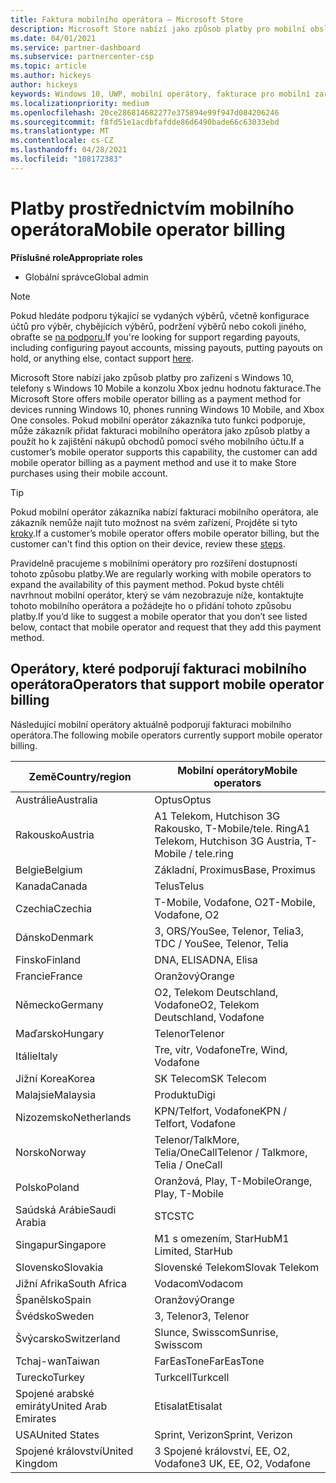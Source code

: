 ```yaml
---
title: Faktura mobilního operátora – Microsoft Store
description: Microsoft Store nabízí jako způsob platby pro mobilní obsluhy, které tuto funkci podporují, možnost účtování.
ms.date: 04/01/2021
ms.service: partner-dashboard
ms.subservice: partnercenter-csp
ms.topic: article
ms.author: hickeys
author: hickeys
keywords: Windows 10, UWP, mobilní operátory, fakturace pro mobilní zařízení, faktura mobilního operátora
ms.localizationpriority: medium
ms.openlocfilehash: 20ce286814682277e375894e99f947d084206246
ms.sourcegitcommit: f8fd51e1acdbfafdde86d6490bade66c63033ebd
ms.translationtype: MT
ms.contentlocale: cs-CZ
ms.lasthandoff: 04/28/2021
ms.locfileid: "108172383"
---
```

# <a name="mobile-operator-billing"></a><span data-ttu-id="7f6e8-104">Platby prostřednictvím mobilního operátora</span><span class="sxs-lookup"><span data-stu-id="7f6e8-104">Mobile operator billing</span></span>

<span data-ttu-id="7f6e8-105">**Příslušné role**</span><span class="sxs-lookup"><span data-stu-id="7f6e8-105">**Appropriate roles**</span></span>

- <span data-ttu-id="7f6e8-106">Globální správce</span><span class="sxs-lookup"><span data-stu-id="7f6e8-106">Global admin</span></span>

> [!NOTE]
> <span data-ttu-id="7f6e8-107">Pokud hledáte podporu týkající se vydaných výběrů, včetně konfigurace účtů pro výběr, chybějících výběrů, podržení výběrů nebo cokoli jiného, obraťte se [na podporu.](https://developer.microsoft.com/windows/support)</span><span class="sxs-lookup"><span data-stu-id="7f6e8-107">If you're looking for support regarding payouts, including configuring payout accounts, missing payouts, putting payouts on hold, or anything else, contact support [here](https://developer.microsoft.com/windows/support).</span></span>

<span data-ttu-id="7f6e8-108">Microsoft Store nabízí jako způsob platby pro zařízení s Windows 10, telefony s Windows 10 Mobile a konzolu Xbox jednu hodnotu fakturace.</span><span class="sxs-lookup"><span data-stu-id="7f6e8-108">The Microsoft Store offers mobile operator billing as a payment method for devices running Windows 10, phones running Windows 10 Mobile, and Xbox One consoles.</span></span> <span data-ttu-id="7f6e8-109">Pokud mobilní operátor zákazníka tuto funkci podporuje, může zákazník přidat fakturaci mobilního operátora jako způsob platby a použít ho k zajištění nákupů obchodů pomocí svého mobilního účtu.</span><span class="sxs-lookup"><span data-stu-id="7f6e8-109">If a customer’s mobile operator supports this capability, the customer can add mobile operator billing as a payment method and use it to make Store purchases using their mobile account.</span></span>

> [!TIP]
> <span data-ttu-id="7f6e8-110">Pokud mobilní operátor zákazníka nabízí fakturaci mobilního operátora, ale zákazník nemůže najít tuto možnost na svém zařízení, Projděte si tyto [kroky](https://support.microsoft.com/instantanswers/b25d6dd6-fb8b-3710-1e13-4d30eb01b51f).</span><span class="sxs-lookup"><span data-stu-id="7f6e8-110">If a customer’s mobile operator offers mobile operator billing, but the customer can't find this option on their device, review these [steps](https://support.microsoft.com/instantanswers/b25d6dd6-fb8b-3710-1e13-4d30eb01b51f).</span></span>

<span data-ttu-id="7f6e8-111">Pravidelně pracujeme s mobilními operátory pro rozšíření dostupnosti tohoto způsobu platby.</span><span class="sxs-lookup"><span data-stu-id="7f6e8-111">We are regularly working with mobile operators to expand the availability of this payment method.</span></span> <span data-ttu-id="7f6e8-112">Pokud byste chtěli navrhnout mobilní operátor, který se vám nezobrazuje níže, kontaktujte tohoto mobilního operátora a požádejte ho o přidání tohoto způsobu platby.</span><span class="sxs-lookup"><span data-stu-id="7f6e8-112">If you’d like to suggest a mobile operator that you don’t see listed below, contact that mobile operator and request that they add this payment method.</span></span>

## <a name="operators-that-support-mobile-operator-billing"></a><span data-ttu-id="7f6e8-113">Operátory, které podporují fakturaci mobilního operátora</span><span class="sxs-lookup"><span data-stu-id="7f6e8-113">Operators that support mobile operator billing</span></span>

<span data-ttu-id="7f6e8-114">Následující mobilní operátory aktuálně podporují fakturaci mobilního operátora.</span><span class="sxs-lookup"><span data-stu-id="7f6e8-114">The following mobile operators currently support mobile operator billing.</span></span>

| <span data-ttu-id="7f6e8-115">Země</span><span class="sxs-lookup"><span data-stu-id="7f6e8-115">Country/region</span></span>       | <span data-ttu-id="7f6e8-116">Mobilní operátory</span><span class="sxs-lookup"><span data-stu-id="7f6e8-116">Mobile operators</span></span>                                        |
|----------------------|---------------------------------------------------------|
| <span data-ttu-id="7f6e8-117">Austrálie</span><span class="sxs-lookup"><span data-stu-id="7f6e8-117">Australia</span></span>            | <span data-ttu-id="7f6e8-118">Optus</span><span class="sxs-lookup"><span data-stu-id="7f6e8-118">Optus</span></span>                                                   |
| <span data-ttu-id="7f6e8-119">Rakousko</span><span class="sxs-lookup"><span data-stu-id="7f6e8-119">Austria</span></span>              | <span data-ttu-id="7f6e8-120">A1 Telekom, Hutchison 3G Rakousko, T-Mobile/tele. Ring</span><span class="sxs-lookup"><span data-stu-id="7f6e8-120">A1 Telekom, Hutchison 3G Austria, T-Mobile / tele.ring</span></span>  |
| <span data-ttu-id="7f6e8-121">Belgie</span><span class="sxs-lookup"><span data-stu-id="7f6e8-121">Belgium</span></span>              | <span data-ttu-id="7f6e8-122">Základní, Proximus</span><span class="sxs-lookup"><span data-stu-id="7f6e8-122">Base, Proximus</span></span>                                          |
| <span data-ttu-id="7f6e8-123">Kanada</span><span class="sxs-lookup"><span data-stu-id="7f6e8-123">Canada</span></span>               | <span data-ttu-id="7f6e8-124">Telus</span><span class="sxs-lookup"><span data-stu-id="7f6e8-124">Telus</span></span>                                                   |
| <span data-ttu-id="7f6e8-125">Czechia</span><span class="sxs-lookup"><span data-stu-id="7f6e8-125">Czechia</span></span>              | <span data-ttu-id="7f6e8-126">T-Mobile, Vodafone, O2</span><span class="sxs-lookup"><span data-stu-id="7f6e8-126">T-Mobile, Vodafone, O2</span></span>                                  |
| <span data-ttu-id="7f6e8-127">Dánsko</span><span class="sxs-lookup"><span data-stu-id="7f6e8-127">Denmark</span></span>              | <span data-ttu-id="7f6e8-128">3, ORS/YouSee, Telenor, Telia</span><span class="sxs-lookup"><span data-stu-id="7f6e8-128">3, TDC / YouSee, Telenor, Telia</span></span>                         |
| <span data-ttu-id="7f6e8-129">Finsko</span><span class="sxs-lookup"><span data-stu-id="7f6e8-129">Finland</span></span>              | <span data-ttu-id="7f6e8-130">DNA, ELISA</span><span class="sxs-lookup"><span data-stu-id="7f6e8-130">DNA, Elisa</span></span>                                              |
| <span data-ttu-id="7f6e8-131">Francie</span><span class="sxs-lookup"><span data-stu-id="7f6e8-131">France</span></span>               | <span data-ttu-id="7f6e8-132">Oranžový</span><span class="sxs-lookup"><span data-stu-id="7f6e8-132">Orange</span></span>                                                  |
| <span data-ttu-id="7f6e8-133">Německo</span><span class="sxs-lookup"><span data-stu-id="7f6e8-133">Germany</span></span>              | <span data-ttu-id="7f6e8-134">O2, Telekom Deutschland, Vodafone</span><span class="sxs-lookup"><span data-stu-id="7f6e8-134">O2, Telekom Deutschland, Vodafone</span></span>                       |
| <span data-ttu-id="7f6e8-135">Maďarsko</span><span class="sxs-lookup"><span data-stu-id="7f6e8-135">Hungary</span></span>              | <span data-ttu-id="7f6e8-136">Telenor</span><span class="sxs-lookup"><span data-stu-id="7f6e8-136">Telenor</span></span>                                                 |
| <span data-ttu-id="7f6e8-137">Itálie</span><span class="sxs-lookup"><span data-stu-id="7f6e8-137">Italy</span></span>                | <span data-ttu-id="7f6e8-138">Tre, vítr, Vodafone</span><span class="sxs-lookup"><span data-stu-id="7f6e8-138">Tre, Wind, Vodafone</span></span>                                     |
| <span data-ttu-id="7f6e8-139">Jižní Korea</span><span class="sxs-lookup"><span data-stu-id="7f6e8-139">Korea</span></span>                | <span data-ttu-id="7f6e8-140">SK Telecom</span><span class="sxs-lookup"><span data-stu-id="7f6e8-140">SK Telecom</span></span>                                              |
| <span data-ttu-id="7f6e8-141">Malajsie</span><span class="sxs-lookup"><span data-stu-id="7f6e8-141">Malaysia</span></span>             | <span data-ttu-id="7f6e8-142">Produktu</span><span class="sxs-lookup"><span data-stu-id="7f6e8-142">Digi</span></span>                                                    |
| <span data-ttu-id="7f6e8-143">Nizozemsko</span><span class="sxs-lookup"><span data-stu-id="7f6e8-143">Netherlands</span></span>          | <span data-ttu-id="7f6e8-144">KPN/Telfort, Vodafone</span><span class="sxs-lookup"><span data-stu-id="7f6e8-144">KPN / Telfort, Vodafone</span></span>                                 |
| <span data-ttu-id="7f6e8-145">Norsko</span><span class="sxs-lookup"><span data-stu-id="7f6e8-145">Norway</span></span>               | <span data-ttu-id="7f6e8-146">Telenor/TalkMore, Telia/OneCall</span><span class="sxs-lookup"><span data-stu-id="7f6e8-146">Telenor / Talkmore, Telia / OneCall</span></span>                     |
| <span data-ttu-id="7f6e8-147">Polsko</span><span class="sxs-lookup"><span data-stu-id="7f6e8-147">Poland</span></span>               | <span data-ttu-id="7f6e8-148">Oranžová, Play, T-Mobile</span><span class="sxs-lookup"><span data-stu-id="7f6e8-148">Orange, Play, T-Mobile</span></span>                                  |
| <span data-ttu-id="7f6e8-149">Saúdská Arábie</span><span class="sxs-lookup"><span data-stu-id="7f6e8-149">Saudi Arabia</span></span>         | <span data-ttu-id="7f6e8-150">STC</span><span class="sxs-lookup"><span data-stu-id="7f6e8-150">STC</span></span>                                                     |
| <span data-ttu-id="7f6e8-151">Singapur</span><span class="sxs-lookup"><span data-stu-id="7f6e8-151">Singapore</span></span>            | <span data-ttu-id="7f6e8-152">M1 s omezením, StarHub</span><span class="sxs-lookup"><span data-stu-id="7f6e8-152">M1 Limited, StarHub</span></span>                                     |
| <span data-ttu-id="7f6e8-153">Slovensko</span><span class="sxs-lookup"><span data-stu-id="7f6e8-153">Slovakia</span></span>             | <span data-ttu-id="7f6e8-154">Slovenské Telekom</span><span class="sxs-lookup"><span data-stu-id="7f6e8-154">Slovak Telekom</span></span>                                          |
| <span data-ttu-id="7f6e8-155">Jižní Afrika</span><span class="sxs-lookup"><span data-stu-id="7f6e8-155">South Africa</span></span>         | <span data-ttu-id="7f6e8-156">Vodacom</span><span class="sxs-lookup"><span data-stu-id="7f6e8-156">Vodacom</span></span>                                                 |
| <span data-ttu-id="7f6e8-157">Španělsko</span><span class="sxs-lookup"><span data-stu-id="7f6e8-157">Spain</span></span>                | <span data-ttu-id="7f6e8-158">Oranžový</span><span class="sxs-lookup"><span data-stu-id="7f6e8-158">Orange</span></span>                                                  |
| <span data-ttu-id="7f6e8-159">Švédsko</span><span class="sxs-lookup"><span data-stu-id="7f6e8-159">Sweden</span></span>               | <span data-ttu-id="7f6e8-160">3, Telenor</span><span class="sxs-lookup"><span data-stu-id="7f6e8-160">3, Telenor</span></span>                                              |
| <span data-ttu-id="7f6e8-161">Švýcarsko</span><span class="sxs-lookup"><span data-stu-id="7f6e8-161">Switzerland</span></span>          | <span data-ttu-id="7f6e8-162">Slunce, Swisscom</span><span class="sxs-lookup"><span data-stu-id="7f6e8-162">Sunrise, Swisscom</span></span>                                       |
| <span data-ttu-id="7f6e8-163">Tchaj-wan</span><span class="sxs-lookup"><span data-stu-id="7f6e8-163">Taiwan</span></span>               | <span data-ttu-id="7f6e8-164">FarEasTone</span><span class="sxs-lookup"><span data-stu-id="7f6e8-164">FarEasTone</span></span>                                              |
| <span data-ttu-id="7f6e8-165">Turecko</span><span class="sxs-lookup"><span data-stu-id="7f6e8-165">Turkey</span></span>               | <span data-ttu-id="7f6e8-166">Turkcell</span><span class="sxs-lookup"><span data-stu-id="7f6e8-166">Turkcell</span></span>                                                |
| <span data-ttu-id="7f6e8-167">Spojené arabské emiráty</span><span class="sxs-lookup"><span data-stu-id="7f6e8-167">United Arab Emirates</span></span> | <span data-ttu-id="7f6e8-168">Etisalat</span><span class="sxs-lookup"><span data-stu-id="7f6e8-168">Etisalat</span></span>                                                |
| <span data-ttu-id="7f6e8-169">USA</span><span class="sxs-lookup"><span data-stu-id="7f6e8-169">United States</span></span>        | <span data-ttu-id="7f6e8-170">Sprint, Verizon</span><span class="sxs-lookup"><span data-stu-id="7f6e8-170">Sprint, Verizon</span></span>                                         |
| <span data-ttu-id="7f6e8-171">Spojené království</span><span class="sxs-lookup"><span data-stu-id="7f6e8-171">United Kingdom</span></span>       | <span data-ttu-id="7f6e8-172">3 Spojené království, EE, O2, Vodafone</span><span class="sxs-lookup"><span data-stu-id="7f6e8-172">3 UK, EE, O2, Vodafone</span></span>                                 |
